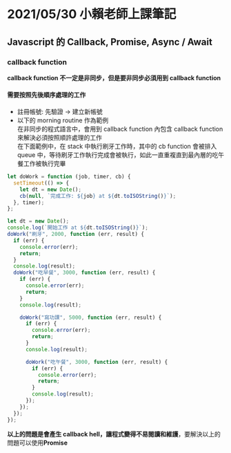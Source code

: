 # 2021/05/30 小賴老師上課筆記

## Javascript 的 Callback, Promise, Async / Await

### callback function

**callback function 不一定是非同步，但是要非同步必須用到 callback function**

#### 需要按照先後順序處理的工作

- 註冊帳號: 先驗證 -> 建立新帳號
- 以下的 morning routine 作為範例  
  在非同步的程式語言中，會用到 callback function 內包含 callback function 來解決必須按照順許處理的工作  
  在下面範例中，在 stack 中執行刷牙工作時，其中的 cb function 會被排入 queue 中，等待刷牙工作執行完成會被執行，如此一直重複直到最內層的吃午餐工作被執行完畢

```javascript
let doWork = function (job, timer, cb) {
  setTimeout(() => {
    let dt = new Date();
    cb(null, `完成工作: ${job} at ${dt.toISOString()}`);
  }, timer);
};

let dt = new Date();
console.log(`開始工作 at ${dt.toISOString()}`);
doWork("刷牙", 2000, function (err, result) {
  if (err) {
    console.error(err);
    return;
  }
  console.log(result);
  doWork("吃早餐", 3000, function (err, result) {
    if (err) {
      console.error(err);
      return;
    }
    console.log(result);

    doWork("寫功課", 5000, function (err, result) {
      if (err) {
        console.error(err);
        return;
      }
      console.log(result);

      doWork("吃午餐", 3000, function (err, result) {
        if (err) {
          console.error(err);
          return;
        }
        console.log(result);
      });
    });
  });
});
```

**以上的問題是會產生 callback hell，讓程式變得不易閱讀和維護**，要解決以上的問題可以使用**Promise**
